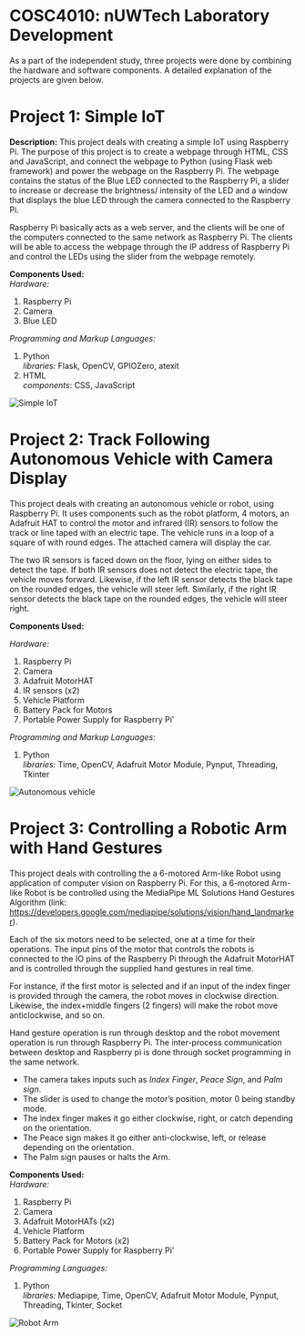 # COSC4010: nUWTech Laboratory Development

As a part of the independent study, three projects were done by combining the hardware and software components. A detailed explanation of the projects are given below.


# Project 1: Simple IoT

**Description:** This project deals with creating a simple IoT using Raspberry Pi. The purpose of this project is to create a webpage through HTML, CSS and JavaScript, and connect the webpage to Python (using Flask web framework) and power the webpage on the Raspberry Pi. The webpage contains the status of the Blue LED connected to the Raspberry Pi, a slider to increase or decrease the brightness/ intensity of the LED and a window that displays the blue LED through the camera connected to the Raspberry Pi. 

Raspberry Pi basically acts as a web server, and the clients will be one of the computers connected to the same network as Raspberry Pi. The clients will be able to access the webpage through the IP address of Raspberry Pi and control the LEDs using the slider from the webpage remotely. 

**Components Used:**<br>
*Hardware:* 
1) Raspberry Pi
2) Camera
3) Blue LED

*Programming and Markup Languages:*<br>
1) Python <br>
*libraries:* Flask, OpenCV, GPIOZero, atexit
2) HTML<br>
*components*: CSS, JavaScript

![Simple IoT](https://i.ibb.co/D8JjLjh/Simple-Io-T-1.gif)

# Project 2: Track Following Autonomous Vehicle with Camera Display

This project deals with creating an autonomous vehicle or robot, using Raspberry Pi. It uses components such as the robot platform, 4 motors, an Adafruit HAT to control the motor and infrared (IR) sensors to follow the track or line taped with an electric tape. The vehicle runs in a loop of a square of with round edges. The attached camera will display the car. 

The two IR sensors is faced down on the floor, lying on either sides to detect the tape. If both IR sensors does not detect the electric tape, the vehicle moves forward. Likewise, if the left IR sensor detects the black tape on the rounded edges, the vehicle will steer left. Similarly, if the right IR sensor detects the black tape on the rounded edges, the vehicle will steer right. 

**Components Used:**<br>

*Hardware:* <br>
1) Raspberry Pi
2) Camera
3) Adafruit MotorHAT
4) IR sensors (x2)
5) Vehicle Platform
6) Battery Pack for Motors
7) Portable Power Supply for Raspberry Pi'

*Programming and Markup Languages:*<br>
1) Python <br>
*libraries:* Time, OpenCV, Adafruit Motor Module, Pynput, Threading, Tkinter

![Autonomous vehicle](https://media2.giphy.com/media/v1.Y2lkPTc5MGI3NjExOTkxNDJhZTUxYTQxNGFkZTFhNjEzNDZmOTI0NTg3YzEyYTBkNjZkMSZlcD12MV9pbnRlcm5hbF9naWZzX2dpZklkJmN0PWc/Q2a5nsBT2j2ej0XE83/giphy.gif)

# Project 3: Controlling a Robotic Arm with Hand Gestures

This project deals with controlling the a 6-motored Arm-like Robot using application of computer vision on Raspberry Pi. For this, a 6-motored Arm-like Robot is be controlled using the MediaPipe ML Solutions Hand Gestures Algorithm (link: https://developers.google.com/mediapipe/solutions/vision/hand_landmarker).

Each of the six motors need to be selected, one at a time for their operations. The input pins of the motor that controls the robots is connected to the IO pins of the Raspberry Pi through the Adafruit MotorHAT and is controlled through the supplied hand gestures in real time. 

For instance, if the first motor is selected and if an input of the index finger is provided through the camera, the robot moves in clockwise direction. Likewise, the index+middle fingers (2 fingers) will make the robot move anticlockwise, and so on. 

Hand gesture operation is run through desktop and the robot movement operation is run through Raspberry Pi. The inter-process communication between desktop and Raspberry pi is done through socket programming in the same network. 

- The camera takes inputs such as *Index Finger*, *Peace Sign*, and *Palm sign*.
- The slider is used to change the motor’s position, motor 0 being standby mode.
- The index finger makes it go either clockwise, right, or catch depending on the orientation.
- The Peace sign makes it go either anti-clockwise, left, or release depending on the orientation.
- The Palm sign pauses or halts the Arm.

**Components Used:**<br>
*Hardware:* <br>
1) Raspberry Pi
2) Camera
3) Adafruit MotorHATs (x2)
5) Vehicle Platform
6) Battery Pack for Motors (x2)
7) Portable Power Supply for Raspberry Pi'

*Programming Languages:*<br>
1) Python <br>
*libraries:* Mediapipe, Time, OpenCV, Adafruit Motor Module, Pynput, Threading, Tkinter, Socket

![Robot Arm](https://s12.gifyu.com/images/RoboticArm.md.gif)
